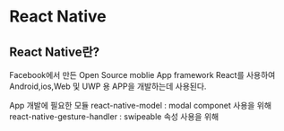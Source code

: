 # React Native
## React Native란?
Facebook에서 만든 Open Source moblie App framework
React를 사용하여 Android,ios,Web 및 UWP 용 APP을 개발하는데 사용된다.

App 개발에 필요한 모듈
react-native-model  : modal componet 사용을 위해
react-native-gesture-handler : swipeable 속성 사용을 위해